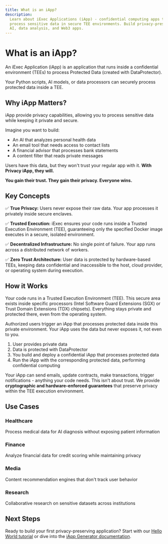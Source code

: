 ```yaml
---
title: What is an iApp?
description:
  Learn about iExec Applications (iApp) - confidential computing apps that
  process sensitive data in secure TEE environments. Build privacy-preserving
  AI, data analysis, and Web3 apps.
---
```


<script setup>
import Banner from '../../components/Banner.vue'
import CardWithBorder from '@/components/CardWithBorder.vue';
import CardGrid from '@/components/CardGrid.vue';
import CardWithoutBorder from '@/components/CardWithoutBorder.vue';
</script>

# What is an iApp?

An iExec Application (iApp) is an application that runs inside a confidential
environment (TEEs) to process Protected Data (created with DataProtector).

Your Python scripts, AI models, or data processors can securely process
protected data inside a TEE.

## Why iApp Matters?

iApp provide privacy capabilities, allowing you to process sensitive data while
keeping it private and secure.

Imagine you want to build:

<CardWithoutBorder>

- An AI that analyzes personal health data
- An email tool that needs access to contact lists
- A financial advisor that processes bank statements
- A content filter that reads private messages

</CardWithoutBorder>

Users have this data, but they won't trust your regular app with it. **With
Privacy iApp, they will.**

**You gain their trust. They gain their privacy. Everyone wins.**

## Key Concepts

<CardWithBorder>

✅ **True Privacy:** Users never expose their raw data. Your app processes it
privately inside secure enclaves.

✅ **Trusted Execution:** iExec ensures your code runs inside a Trusted
Execution Environment (TEE), guaranteeing only the specified Docker image
executes in a secure, isolated environment.

✅ **Decentralized Infrastructure:** No single point of failure. Your app runs
across a distributed network of workers.

✅ **Zero Trust Architecture:** User data is protected by hardware-based TEEs,
keeping data confidential and inaccessible to the host, cloud provider, or
operating system during execution.

</CardWithBorder>

## How it Works

Your code runs in a Trusted Execution Environment (TEE). This secure area exists
inside specific processors (Intel Software Guard Extensions (SGX) or Trust
Domain Extensions (TDX) chipsets). Everything stays private and protected there,
even from the operating system.

Authorized users trigger an iApp that processes protected data inside this
private environment. Your iApp uses the data but never exposes it, not even to
you.

<CardWithBorder>

1. User provides private data
2. Data is protected with DataProtector
3. You build and deploy a confidential iApp that processes protected data
4. Run the iApp with the corresponding protected data, performing confidential
   computing

</CardWithBorder>

Your iApp can send emails, update contracts, make transactions, trigger
notifications - anything your code needs. This isn't about trust. We provide
**cryptographic and hardware-enforced guarantees** that preserve privacy within
the TEE execution environment.

## Use Cases

<CardGrid>
  <CardWithoutBorder>

### Healthcare

Process medical data for AI diagnosis without exposing patient information

  </CardWithoutBorder>

  <CardWithoutBorder>

### Finance

Analyze financial data for credit scoring while maintaining privacy

  </CardWithoutBorder>

  <CardWithoutBorder>

### Media

Content recommendation engines that don't track user behavior

  </CardWithoutBorder>

  <CardWithoutBorder>

### Research

Collaborative research on sensitive datasets across institutions

  </CardWithoutBorder>

</CardGrid>

## Next Steps

Ready to build your first privacy-preserving application? Start with our
[Hello World tutorial](/get-started/helloWorld) or dive into the
[iApp Generator documentation](/references/iapp-generator).
